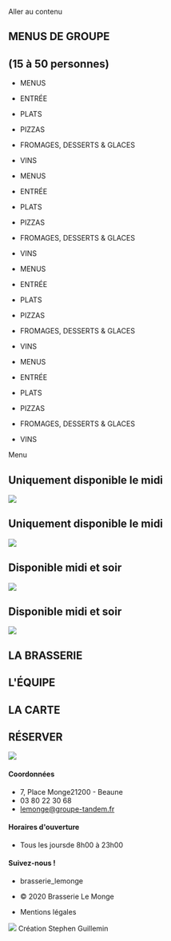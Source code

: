 Aller au contenu
## MENUS DE GROUPE
## (15 à 50 personnes)
  * MENUS
  * ENTRÉE
  * PLATS
  * PIZZAS
  * FROMAGES, DESSERTS & GLACES
  * VINS


  * MENUS
  * ENTRÉE
  * PLATS
  * PIZZAS
  * FROMAGES, DESSERTS & GLACES
  * VINS


  * MENUS
  * ENTRÉE
  * PLATS
  * PIZZAS
  * FROMAGES, DESSERTS & GLACES
  * VINS


  * MENUS
  * ENTRÉE
  * PLATS
  * PIZZAS
  * FROMAGES, DESSERTS & GLACES
  * VINS


Menu
## Uniquement disponible le midi
![](https://www.brasserie-lemonge.com/wp-content/uploads/2025/01/Menu-Le-Monge-25-euros_Plan-de-travail-1-724x1024.png)
## Uniquement disponible le midi
![](https://www.brasserie-lemonge.com/wp-content/uploads/2025/01/Menu-Le-Monge-30-euos-1-2-pichet_Plan-de-travail-1-724x1024.png)
## Disponible midi et soir
![](https://www.brasserie-lemonge.com/wp-content/uploads/2025/01/Menu-Le-Monge-40-euros-avec-boisson_Plan-de-travail-1-724x1024.png)
## Disponible midi et soir
![](https://www.brasserie-lemonge.com/wp-content/uploads/2025/01/Menu-Le-Monge-55-euros_Plan-de-travail-1-724x1024.png)
##  LA BRASSERIE 
##  L'ÉQUIPE 
##  LA CARTE 
##  RÉSERVER 
![](https://www.brasserie-lemonge.com/wp-content/uploads/2017/08/Le-Monge_Logo-fondnoir-1024x640.png)
#### Coordonnées
  * 7, Place Monge21200 - Beaune
  * 03 80 22 30 68
  * lemonge@groupe-tandem.fr


#### Horaires d'ouverture
  * Tous les joursde 8h00 à 23h00


#### Suivez-nous !
  * brasserie_lemonge


  * © 2020 Brasserie Le Monge
  * Mentions légales


![](https://www.brasserie-lemonge.com/wp-content/uploads/2020/04/SG.png)
Création Stephen Guillemin​
